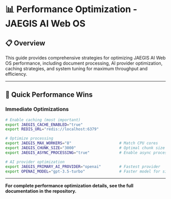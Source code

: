 # 📊 Performance Optimization - JAEGIS AI Web OS

## 📋 **Overview**

This guide provides comprehensive strategies for optimizing JAEGIS AI Web OS performance, including document processing, AI provider optimization, caching strategies, and system tuning for maximum throughput and efficiency.

---

## 🚀 **Quick Performance Wins**

### **Immediate Optimizations**

```bash
# Enable caching (most important)
export JAEGIS_CACHE_ENABLED="true"
export REDIS_URL="redis://localhost:6379"

# Optimize processing
export JAEGIS_MAX_WORKERS="8"                     # Match CPU cores
export JAEGIS_CHUNK_SIZE="3000"                   # Optimal chunk size
export JAEGIS_ASYNC_PROCESSING="true"             # Enable async processing

# AI provider optimization
export JAEGIS_PRIMARY_AI_PROVIDER="openai"        # Fastest provider
export OPENAI_MODEL="gpt-3.5-turbo"               # Faster model for simple tasks
```

---

**For complete performance optimization details, see the full documentation in the repository.**